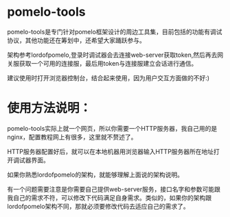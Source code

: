 # pomelo-tools

pomelo-tools是专门针对pomelo框架设计的周边工具集，目前包括的功能有调试协议，其他功能还在筹划中，还希望大家踊跃参与。

架构参考lordofpomelo,登录时调试器会去连接web-server获取token,然后再去网关服获取一个可用的连接服，最后用token与连接服建立会话进行通信。

建议使用时打开浏览器控制台，结合起来使用，因为用户交互方面做的不好:)

# 使用方法说明：
pomelo-tools实际上就一个网页，所以你需要一个HTTP服务器，我自己用的是nginx，配置教程网上有很多，这里就不赘述了。

HTTP服务器配置好后，就可以在本地机器用浏览器输入HTTP服务器所在地址打开调试器界面。

如果你熟悉lordofpomelo的架构，就能够理解上面说的架构说明。

有一个问题需要注意是你需要自己提供web-server服务，接口名字和参数可能跟我自己的需求不符，可以修改下代码满足自身需求。类似的，如果你的架构跟lordofpomelo架构不同，那就必须要修改代码去适应自己的需求了。
